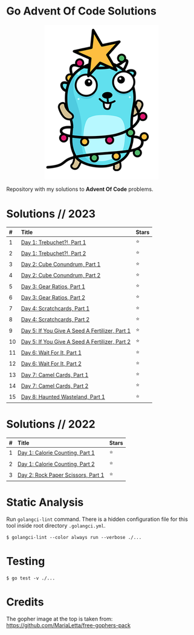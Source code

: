 # Go Advent Of Code Solutions

<p align="center">
    <a href="https://github.com/CodeMonkey80s/GoAdventOfCode"><img src="gopher-advent.png" width="300"/></a>
</p>

Repository with my solutions to **Advent Of Code** problems.

# Solutions // 2023

| #    | Title                                                                                                                                 | Stars  |
|:-----|:--------------------------------------------------------------------------------------------------------------------------------------|:-------|
| 1    | [Day 1: Trebuchet?!, Part 1](2023/day1_part1/day1_part1.go)                                                                           |⭐      |
| 2    | [Day 1: Trebuchet?!, Part 2](2023/day1_part2/day1_part2.go)                                                                           |⭐      |
| 3    | [Day 2: Cube Conundrum, Part 1](2023/day2_part1/day2_part1.go)                                                                        |⭐      |
| 4    | [Day 2: Cube Conundrum, Part 2](2023/day2_part2/day2_part2.go)                                                                        |⭐      |
| 5    | [Day 3: Gear Ratios, Part 1](2023/day3_part1/day3_part1.go)                                                                           |⭐      |
| 6    | [Day 3: Gear Ratios, Part 2](2023/day3_part2/day3_part2.go)                                                                           |⭐      |
| 7    | [Day 4: Scratchcards, Part 1](2023/day4_part1/day4_part1.go)                                                                           |⭐      |
| 8    | [Day 4: Scratchcards, Part 2](2023/day4_part2/day4_part2.go)                                                                           |⭐      |
| 9    | [Day 5: If You Give A Seed A Fertilizer, Part 1](2023/day5_part1/day5_part1.go)                                                                           |⭐      |
| 10   | [Day 5: If You Give A Seed A Fertilizer, Part 2](2023/day5_part2/day5_part2.go)                                                                           |⭐      |
| 11   | [Day 6: Wait For It, Part 1](2023/day6_part1/day6_part1.go)                                                                           |⭐      |
| 12   | [Day 6: Wait For It, Part 2](2023/day6_part2/day6_part2.go)                                                                           |⭐      |
| 13   | [Day 7: Camel Cards, Part 1](2023/day7_part1/day7_part1.go)                                                                           |⭐      |
| 14   | [Day 7: Camel Cards, Part 2](2023/day7_part2/day7_part2.go)                                                                           |⭐      |
| 15   | [Day 8: Haunted Wasteland, Part 1](2023/day8_part1/day8_part1.go)                                                                           |⭐      |

# Solutions // 2022

| #    | Title                                                                                                                                 | Stars  |
|:-----|:--------------------------------------------------------------------------------------------------------------------------------------|:-------|
| 1    | [Day 1: Calorie Counting, Part 1](2022/day1_part1/day1_part1.go)                                                                           |⭐      |
| 2    | [Day 1: Calorie Counting, Part 2](2022/day1_part2/day1_part2.go)                                                                           |⭐      |
| 3    | [Day 2: Rock Paper Scissors, Part 1](2022/day2_part1/day2_part1.go)                                                                           |⭐      |


# Static Analysis

Run `golangci-lint` command. There is a hidden configuration file for this tool inside root directory `.golangci.yml`.

```
$ golangci-lint --color always run --verbose ./...
```

# Testing

```
$ go test -v ./...
```

# Credits

The gopher image at the top is taken from: https://github.com/MariaLetta/free-gophers-pack
